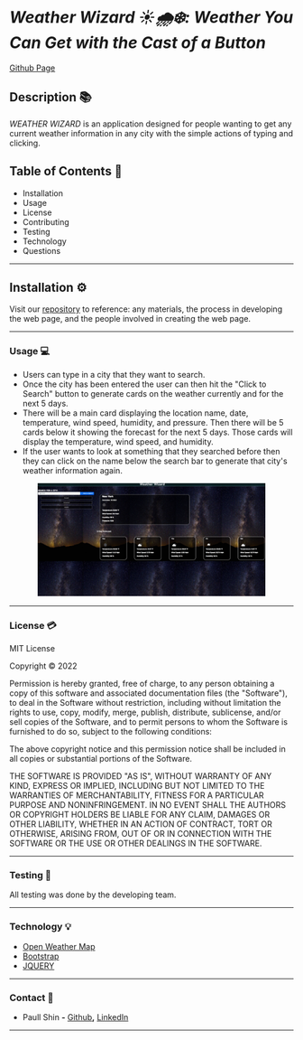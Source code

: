 # ***Weather Wizard ☀️🌧❄️: Weather You Can Get with the Cast of a Button***

[Github Page](https://github.com/paullsshin/weather-wizard)

<!-- deployed application -->
## **Description** 📚

*WEATHER WIZARD* is an application designed for people wanting to get any current weather information in any city with the simple actions of typing and clicking.

## **Table of Contents** 📄

* Installation
* Usage
* License
* Contributing
* Testing
* Technology
* Questions

---

## **Installation** ⚙️

Visit our [repository](https://github.com/paullsshin/weather-wizard) to reference: any materials, the process in developing the web page, and the people involved in creating the web page.
<hr>

### **Usage** 💻
* Users can type in a city that they want to search.
* Once the city has been entered the user can then hit the "Click to Search" button to generate cards on the weather currently and for the next 5 days.
* There will be a main card displaying the location name, date, temperature, wind speed, humidity, and pressure. Then there will be 5 cards below it showing the forecast for the next 5 days. Those cards will display the temperature, wind speed, and humidity.
* If the user wants to look at something that they searched before then they can click on the name below the search bar to generate that city's weather information again.

<p align="center">
<img src ="./assets/img/Screenshot 2022-12-19 16.52.52.png" width="80%">
</p>

<hr>

### **License** 💳

MIT License

Copyright © 2022

Permission is hereby granted, free of charge, to any person obtaining a copy of this software and associated documentation files (the "Software"), to deal in the Software without restriction, including without limitation the rights to use, copy, modify, merge, publish, distribute, sublicense, and/or sell copies of the Software, and to permit persons to whom the Software is furnished to do so, subject to the following conditions:

The above copyright notice and this permission notice shall be included in all copies or substantial portions of the Software.

THE SOFTWARE IS PROVIDED "AS IS", WITHOUT WARRANTY OF ANY KIND, EXPRESS OR IMPLIED, INCLUDING BUT NOT LIMITED TO THE WARRANTIES OF MERCHANTABILITY, FITNESS FOR A PARTICULAR PURPOSE AND NONINFRINGEMENT. IN NO EVENT SHALL THE AUTHORS OR COPYRIGHT HOLDERS BE LIABLE FOR ANY CLAIM, DAMAGES OR OTHER LIABILITY, WHETHER IN AN ACTION OF CONTRACT, TORT OR OTHERWISE, ARISING FROM, OUT OF OR IN CONNECTION WITH THE SOFTWARE OR THE USE OR OTHER DEALINGS IN THE SOFTWARE.
<hr>

### **Testing** 📝
All testing was done by the developing team.
<hr>

### **Technology** 💡
* [Open Weather Map](https://openweathermap.org/api)
* [Bootstrap](https://getbootstrap.com/)
* [JQUERY](https://ajax.googleapis.com/ajax/libs/jquery/3.6.0/jquery.min.js)
<hr>

### **Contact** 📱
* Paull Shin **-** [Github](https://github.com/paullsshin)**,** [LinkedIn](https://www.linkedin.com/in/paull-shin-b3b0b410b/)
***
